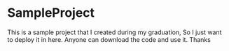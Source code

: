# SampleProject
This is a sample project that I created during my graduation, So I just want to deploy it in here.
Anyone can download the code and use it. 
Thanks
